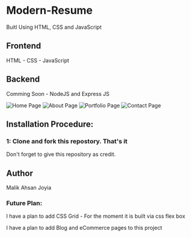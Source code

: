 # Modern-Resume

Buitl Using HTML, CSS and JavaScript

## Frontend

HTML - CSS - JavaScript

## Backend

Comming Soon - NodeJS and Express JS

![Home Page]()
![About Page]()
![Portfolio Page]()
![Contact Page]()

## Installation Procedure:

### 1: Clone and fork this repostory. That's it

Don't forget to give this repository as credit.

## Author

Malik Ahsan Joyia

### Future Plan:

I have a plan to add CSS Grid - For the moment it is built via css flex box

I have a plan to add Blog and eCommerce pages to this project
